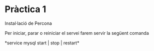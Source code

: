 # Pràctica 1
<p>
Instal·lació de Percona
</p>

<p> Per iniciar, parar o reiniciar el servei farem servir la següent comanda </p>
*service mysql start | stop | restart*
